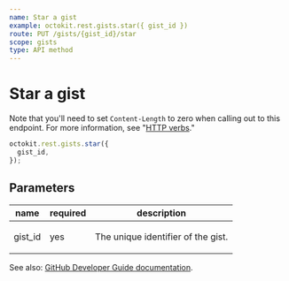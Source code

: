 ```yaml
---
name: Star a gist
example: octokit.rest.gists.star({ gist_id })
route: PUT /gists/{gist_id}/star
scope: gists
type: API method
---
```


# Star a gist

Note that you'll need to set `Content-Length` to zero when calling out to this endpoint. For more information, see "[HTTP verbs](https://docs.github.com/rest/overview/resources-in-the-rest-api#http-verbs)."

```js
octokit.rest.gists.star({
  gist_id,
});
```

## Parameters

<table>
  <thead>
    <tr>
      <th>name</th>
      <th>required</th>
      <th>description</th>
    </tr>
  </thead>
  <tbody>
    <tr><td>gist_id</td><td>yes</td><td>

The unique identifier of the gist.

</td></tr>
  </tbody>
</table>

See also: [GitHub Developer Guide documentation](https://docs.github.com/rest/reference/gists#star-a-gist).
